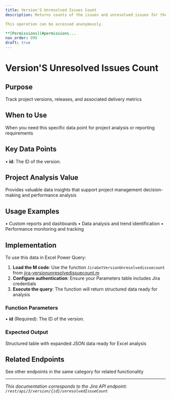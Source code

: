 ```yaml
---
title: Version'S Unresolved Issues Count
description: Returns counts of the issues and unresolved issues for the project version.

This operation can be accessed anonymously.

**[Permissions](#permissions...
nav_order: 999
draft: true
---
```


# Version'S Unresolved Issues Count

## Purpose
Track project versions, releases, and associated delivery metrics

## When to Use
When you need this specific data point for project analysis or reporting requirements

## Key Data Points
• **id**: The ID of the version.

## Project Analysis Value
Provides valuable data insights that support project management decision-making and performance analysis

## Usage Examples
• Custom reports and dashboards
• Data analysis and trend identification
• Performance monitoring and tracking

## Implementation
To use this data in Excel Power Query:

1. **Load the M code**: Use the function `JiraGetVersionUnresolvedissuecount` from [jira-versionunresolvedissuecount.m](../assets/jira-versionunresolvedissuecount.m)
2. **Configure authentication**: Ensure your Parameters table includes Jira credentials
3. **Execute the query**: The function will return structured data ready for analysis

### Function Parameters
• **id** (Required): The ID of the version.

### Expected Output
Structured table with expanded JSON data ready for Excel analysis

## Related Endpoints
See other endpoints in the same category for related functionality

---
*This documentation corresponds to the Jira API endpoint: `/rest/api/3/version/{id}/unresolvedIssueCount`*
